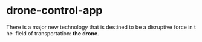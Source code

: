 # drone-control-app
There is a major new technology that is destined to be a disruptive force in the  field of transportation: **the drone**. 
